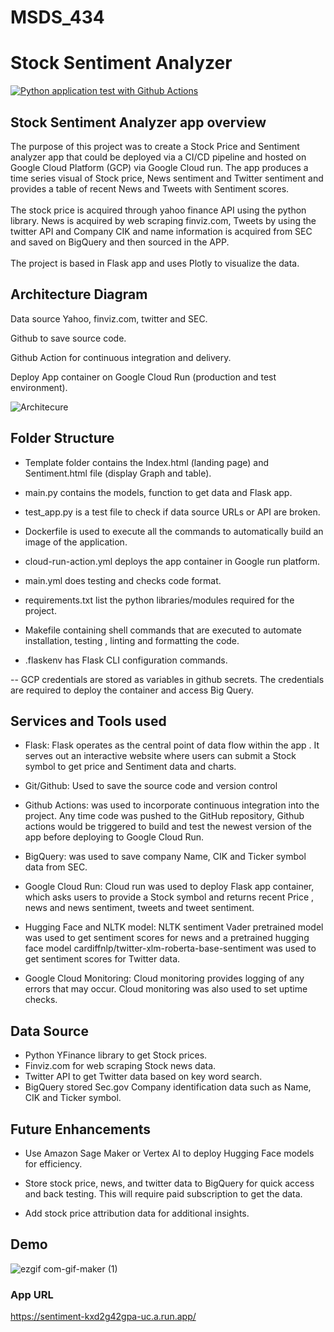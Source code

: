 # MSDS_434
# Stock Sentiment Analyzer 

[![Python application test with Github Actions](https://github.com/haaden/MSDS_434/actions/workflows/main.yml/badge.svg)](https://github.com/haaden/MSDS_434/actions/workflows/main.yml)

## Stock Sentiment Analyzer app overview

The purpose of this project was to create a Stock Price and Sentiment analyzer app that could be deployed via a CI/CD pipeline and hosted on Google Cloud Platform (GCP) via Google Cloud run. The app produces a time series visual of Stock price, News sentiment and Twitter sentiment and provides a table of recent News and Tweets with Sentiment scores.<br>
<br>
The stock price is acquired through yahoo finance API using the python library. News is acquired by web scraping finviz.com, Tweets by using  the twitter API and Company CIK and name information is acquired from SEC and saved on BigQuery and then sourced in the APP.<br>
<br>
The project is based in Flask app and uses Plotly to visualize the data. 

## Architecture Diagram

Data source Yahoo, finviz.com, twitter and SEC. 

Github to save source code.

Github Action for continuous integration and delivery.

Deploy App container on Google Cloud Run (production and test environment).

 ![Architecure](https://user-images.githubusercontent.com/19863921/172090604-5b41f72f-454d-4165-a400-3e7288b58447.jpg)



## Folder Structure

- Template folder contains the Index.html (landing page) and Sentiment.html file (display Graph and table).

- main.py contains the models, function to get data and Flask app.

- test_app.py is a test file to check if data source URLs  or API are broken.

- Dockerfile is used to execute all the commands to automatically build an image of the application.

- cloud-run-action.yml  deploys the app container in Google run platform.

- main.yml does testing and checks code format.

- requirements.txt list the  python libraries/modules required for the project.

- Makefile containing shell commands that are executed to automate installation, testing , linting and formatting the code.

- .flaskenv has Flask CLI configuration commands.


-- GCP credentials are stored as variables in github secrets. The credentials are required to deploy the container and access Big Query.



## Services and Tools used

-	Flask: Flask operates as the central point of data flow within the app . It serves out
an interactive website where users can submit a Stock symbol to get price and Sentiment data and charts.

-	Git/Github: Used to save the source code and version control

-	Github Actions: was used to incorporate continuous integration into the project. Any time code was pushed to the  GitHub repository, Github actions would be triggered to build and test the newest version of the app before deploying to Google Cloud Run.

-	BigQuery: was used to save company Name, CIK and Ticker symbol data from SEC.

-	Google Cloud Run: Cloud run was used to deploy Flask app container, which asks users to provide a Stock symbol and returns recent Price , news and news sentiment, tweets and tweet sentiment. 
 
-	Hugging Face and NLTK model:  NLTK sentiment Vader pretrained model was used to get sentiment scores for news and a pretrained hugging face model cardiffnlp/twitter-xlm-roberta-base-sentiment was used to get sentiment scores for Twitter data.

-	Google Cloud Monitoring: Cloud monitoring provides logging of any errors that may occur. Cloud monitoring was also used to set uptime checks.


## Data Source

- Python YFinance library to get Stock prices.
- Finviz.com for web scraping Stock news data.
- Twitter API to get Twitter data based on key word search.
- BigQuery  stored Sec.gov  Company identification data such as Name, CIK and Ticker symbol.

## Future Enhancements

- Use Amazon Sage Maker or Vertex AI to deploy Hugging Face models for efficiency. 

- Store stock price, news, and twitter data to BigQuery  for quick access and back testing. This will require paid subscription to get the data.

- Add stock price attribution data for additional insights.

## Demo

![ezgif com-gif-maker (1)](https://user-images.githubusercontent.com/19863921/172090275-cd17c42e-3d9a-4635-aac7-52a4861aaf42.gif)


### App URL

https://sentiment-kxd2g42gpa-uc.a.run.app/
